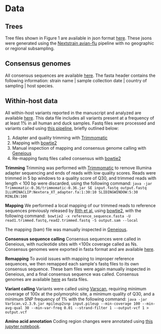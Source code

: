 # Data

## Trees 
Tree files shown in Figure 1 are available in json format [here](https://github.com/blab/h5n1-cambodia/tree/master/data/tree-jsons). These jsons were generated using the [Nextstrain avian-flu](https://github.com/nextstrain/avian-flu) pipeline with no geographic or regional subsampling. 

## Consensus genomes 
All consensus sequences are available [here](https://github.com/blab/h5n1-cambodia/tree/master/data/consensus-genomes). The fasta header contains the following information: strain name | sample collection date | country of sampling | host species. 


## Within-host data  
All within-host variants reported in the manuscript and analyzed are available [here](https://github.com/blab/h5n1-cambodia/blob/master/data/within-host-variants-1%25.txt). This data file includes all variants present at a frequency of at least 1% in all human and duck samples. Fastq files were processed and variants called using [this pipeline](https://github.com/lmoncla/illumina_pipeline), briefly outlined below: 

1. Adapter and quality trimming with [Trimmomatic](http://www.usadellab.org/cms/?page=trimmomatic )
2. Mapping with [bowtie2](http://bowtie-bio.sourceforge.net/bowtie2/index.shtml)
3. Manual inspection of mapping and consensus genome calling with [Geneious](https://www.geneious.com/) 
4. Re-mapping fastq files called consensus with [bowtie2](http://bowtie-bio.sourceforge.net/bowtie2/index.shtml)


**Trimming**
Trimming was performed with [Trimmomatic](http://www.usadellab.org/cms/?page=trimmomatic ) to remove Illumina adapter sequencing and ends of reads with low quality scores. Reads were trimmed in 5 bp windows to a quality score of Q30, and trimmed reads with length < 100 bp were discarded, using the following command: `java -jar Trimmomatic-0.36/trimmomatic-0.36.jar SE input.fastq output.fastq ILLUMINACLIP:Nextera_XT_adapter.fa:1:30:10 SLIDINGWINDOW:5:30 MINLEN:100`

**Mapping**
We performed a local mapping of our trimmed reads to reference sequences previously released by [Rith et al.](https://jvi.asm.org/content/88/23/13897.long) using [bowtie2](http://bowtie-bio.sourceforge.net/bowtie2/index.shtml), with the following command:` bowtie2 -x reference_sequence.fasta -U read1.trimmed.fastq,read2.trimmed.fastq -S output.sam --local`

The mapping (bam) file was manually inspected in [Geneious](https://www.geneious.com/). 

**Consensus sequence calling**
Consensus sequences were called in Geneious, with nucleotide sites with <100x coverage called as Ns. Consensus genomes were exported in fasta format and are available [here](https://github.com/blab/h5n1-cambodia/tree/master/data/h5n1-consensus-genomes.fasta).

**Remapping**
To avoid issues with mapping to improper reference sequences, we then remapped each sample's fastq files to its own consensus sequence. These bam files were again manually inspected in Geneious, and a final consensus sequence was called. Consensus genomes are available [here](https://github.com/blab/h5n1-cambodia/tree/master/data/consensus-genomes) as fasta files. 

**Variant calling**
Variants were called using [Varscan](http://varscan.sourceforge.net/), requiring  minimum coverage of 100x at the polymorphic site, a minimum quality of Q30, and a minimum SNP frequency of 1% with the following command: `java -jar VarScan.v2.3.9.jar mpileup2snp input.pileup --min-coverage 100 --min-avg-qual 30 --min-var-freq 0.01 --strand-filter 1 --output-vcf 1 > output.vcf`

**Amino acid annotation**
Coding region changes were annotated using [this jupyter notebook](https://github.com/blab/h5n1-cambodia/tree/master/scripts/H5N1_vcf_parser.py).





